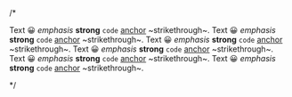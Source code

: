 /*

Text 😀 *emphasis* **strong** `code` [anchor](href) ~strikethrough~.
Text 😀 *emphasis* **strong** `code` [anchor](href) ~strikethrough~.
Text 😀 *emphasis* **strong** `code` [anchor](href) ~strikethrough~.
Text 😀 *emphasis* **strong** `code` [anchor](href) ~strikethrough~.
Text 😀 *emphasis* **strong** `code` [anchor](href) ~strikethrough~.
Text 😀 *emphasis* **strong** `code` [anchor](href) ~strikethrough~.

*/
